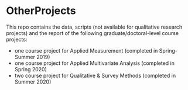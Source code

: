# OtherProjects
This repo contains the data, scripts (not available for qualitative research projects) and the report of the following graduate/doctoral-level course projects:
* one course project for Applied Measurement (completed in Spring-Summer 2019)
* one course project for Applied Multivariate Analysis (completed in Spring 2020)
* two course project for Qualitative & Survey Methods (completed in Summer 2020)
